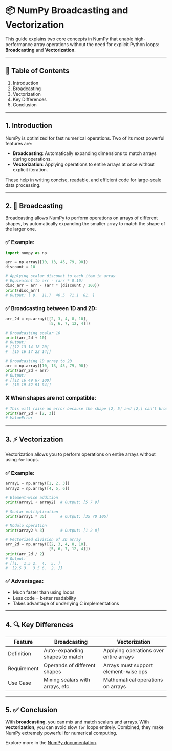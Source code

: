# 📦 NumPy Broadcasting and Vectorization

This guide explains two core concepts in NumPy that enable high-performance array operations without the need for explicit Python loops: **Broadcasting** and **Vectorization**.

---

## 📘 Table of Contents
1. Introduction
2. Broadcasting
3. Vectorization
4. Key Differences
5. Conclusion

---

## 1. Introduction

NumPy is optimized for fast numerical operations. Two of its most powerful features are:
- **Broadcasting**: Automatically expanding dimensions to match arrays during operations.
- **Vectorization**: Applying operations to entire arrays at once without explicit iteration.

These help in writing concise, readable, and efficient code for large-scale data processing.

---

## 2. 📡 Broadcasting

Broadcasting allows NumPy to perform operations on arrays of different shapes, by automatically expanding the smaller array to match the shape of the larger one.

### ✅ Example:
```python
import numpy as np

arr = np.array([10, 13, 45, 79, 90])
discount = 10

# Applying scalar discount to each item in array
# Equivalent to arr - (arr * 0.10)
disc_arr = arr - (arr * (discount / 100))
print(disc_arr)
# Output: [ 9.  11.7  40.5  71.1  81. ]
```

### ✅ Broadcasting between 1D and 2D:
```python
arr_2d = np.array([[2, 3, 4, 8, 10],
                   [5, 6, 7, 12, 4]])

# Broadcasting scalar 10
print(arr_2d + 10)
# Output:
# [[12 13 14 18 20]
#  [15 16 17 22 14]]

# Broadcasting 1D array to 2D
arr = np.array([10, 13, 45, 79, 90])
print(arr_2d + arr)
# Output:
# [[12 16 49 87 100]
#  [15 19 52 91 94]]
```

### ❌ When shapes are not compatible:
```python
# This will raise an error because the shape [2, 5] and [2,] can't broadcast
print(arr_2d + [2, 3])
# ValueError
```

---

## 3. ⚡ Vectorization

Vectorization allows you to perform operations on entire arrays without using `for` loops.

### ✅ Example:
```python
array1 = np.array([1, 2, 3])
array2 = np.array([4, 5, 6])

# Element-wise addition
print(array1 + array2)  # Output: [5 7 9]

# Scalar multiplication
print(array1 * 35)      # Output: [35 70 105]

# Modulo operation
print(array2 % 3)       # Output: [1 2 0]

# Vectorized division of 2D array
arr_2d = np.array([[2, 3, 4, 8, 10],
                   [5, 6, 7, 12, 4]])
print(arr_2d / 2)
# Output:
# [[1.  1.5 2.  4.  5. ]
#  [2.5 3.  3.5 6.  2. ]]
```

### ✅ Advantages:
- Much faster than using loops
- Less code = better readability
- Takes advantage of underlying C implementations

---

## 4. 🔍 Key Differences
| Feature        | Broadcasting                     | Vectorization                         |
|----------------|----------------------------------|----------------------------------------|
| Definition     | Auto-expanding shapes to match   | Applying operations over entire arrays |
| Requirement    | Operands of different shapes      | Arrays must support element-wise ops   |
| Use Case       | Mixing scalars with arrays, etc. | Mathematical operations on arrays      |

---

## 5. ✅ Conclusion

With **broadcasting**, you can mix and match scalars and arrays. With **vectorization**, you can avoid slow `for` loops entirely. Combined, they make NumPy extremely powerful for numerical computing.

Explore more in the [NumPy documentation](https://numpy.org/doc/stable/).

